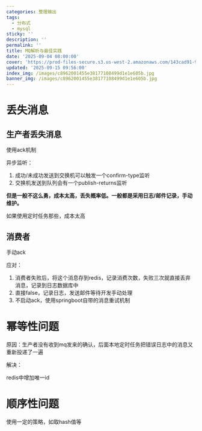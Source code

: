 ```yaml
---
categories: 整理输出
tags:
  - 分布式
  - mysql
sticky: ''
description: ''
permalink: ''
title: MQ解析与最佳实践
date: '2025-09-04 08:00:00'
cover: 'https://prod-files-secure.s3.us-west-2.amazonaws.com/143cad91-961b-48b0-82dc-78fbb6eb5abe/c9835214-316f-4bc0-80b9-279807294da1/934905.jpg?X-Amz-Algorithm=AWS4-HMAC-SHA256&X-Amz-Content-Sha256=UNSIGNED-PAYLOAD&X-Amz-Credential=ASIAZI2LB466W2V7VOLQ%2F20250919%2Fus-west-2%2Fs3%2Faws4_request&X-Amz-Date=20250919T170049Z&X-Amz-Expires=3600&X-Amz-Security-Token=IQoJb3JpZ2luX2VjEGEaCXVzLXdlc3QtMiJHMEUCIQCQB4GQ72634WcbM7VURxyLuDhaujhS%2FpXTEgYb6BuG0AIgYgmVvizYgM3surNmv6018dQ6x6IGWI48AD9FRRig6eMqiAQI2v%2F%2F%2F%2F%2F%2F%2F%2F%2F%2FARAAGgw2Mzc0MjMxODM4MDUiDBGwaWUwaMZANYkEdyrcAwJUnEMe485HiuIg8opDRlE2ZoNrfYz6pzU%2BsW9mp01R1qOE3xLY4WCdqugb0zig0wKQk1V5qt9Gv23qh6UwdIYcOUrDwHeKrLDIQnpRYNbabVPF4favNn92dXTy0pV5gb782ISxq6cNsC0d3Tus52qx8eXSlzivwgEWN%2BA2H2hi%2B%2Bl6AA%2B1R0Fgf6cORs3efHv34hQupe%2BR5%2B7UpPBrbwyDLD%2Bvtk12dpD48k9TAeQo8ENhsx4RWeamzfRnknV%2BoVHi65f8oivhXpgEn%2B3xt6SLd%2BJsWFRHae2goWuPZMiHvwRNvzoNuFz4IMpOC29eyTdznJO7oExiBmGxnnGzdGpJPeAtuPkFfhx7%2BqipZxKO%2BBS3m5%2FBHfNzIFa3fee%2FIq6o6Y%2BzZhYGTAOjDZzAJWJX5Wjgg9RzSsYIwLjWGd1pOMGtCOGvkLNi667px52CNQcePATWHAwd5XKvZ9RuI0qjhyx5aTGvj4Y%2F8CMX3OA9Gc2Soqfn5Pkv3ypBKt%2BJA1L4Wg0bMMaBODJflfuh%2FS9ayR9LmgZFtxd6m2LdYX5kNxwWUVNIs5D5oZ0ggRMBUvrPqAUG%2FygSszsClXvhU32Gz8kz4%2BBJh1y3bwLYdIHbWBXNIz2sD1OHqF7AMNaKtsYGOqUBoy2LVxhYGq5dWtF2klvyIFSuQ7F8b4Jgpu%2FYLfvWawuvKe0u%2Frxmit6tgq4XoGMoAPVYkG56BUQ0tAVRI%2Bu2k8vwBMMlYCnfvufniJHMvsi9rvOmjwZ7OSkHdYaP488LPBqnWaOH0OqsY5ckJMlxCDmWrLEqNSpBnyOS0cQLKqEi8AxkxRa552CdFzZly3nDV1qhhiDfw9jvx7K6xMGsMJqXUvmX&X-Amz-Signature=a57e202964fca16efee6519aad2107ed5fb4dfa8e6d63d4f0c594c0efaf7b2fd&X-Amz-SignedHeaders=host&x-amz-checksum-mode=ENABLED&x-id=GetObject'
updated: '2025-09-15 09:56:00'
index_img: /images/c8962001455e38177108499d1e1e605b.jpg
banner_img: /images/c8962001455e38177108499d1e1e605b.jpg
---
```


# 丢失消息


## 生产者丢失消息


使用ack机制


异步监听：

1. 成功/未成功发送到交换机可以触发一个confirm-type监听
2. 交换机发送到队列会有一个publish-returns监听

**但是一般不这么勇，成本太高，丢失概率低。一般都是采用日志/邮件记录，手动维护。**


如果使用定时任务那些，成本太高


## 消费者


手动ack


应对：

1. 消费者失败后，将这个消息存到redis，记录消费次数，失败三次就直接丢弃消息，记录到日志数据库中
2. 直接false，记录日志，发送邮件等待开发手动处理
3. 不启动ack，使用springboot自带的消息重试机制

# 幂等性问题


原因：生产者没有收到mq发来的确认，后面本地定时任务把错误日志中的消息又重新投递了一遍


解决：


redis中增加唯一id


# 顺序性问题


使用一定的策略，如取hash值等

